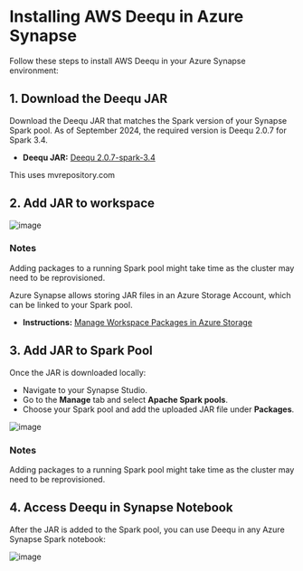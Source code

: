 # Installing AWS Deequ in Azure Synapse

Follow these steps to install AWS Deequ in your Azure Synapse environment:

## 1. Download the Deequ JAR
Download the Deequ JAR that matches the Spark version of your Synapse Spark pool. As of September 2024, the required version is Deequ 2.0.7 for Spark 3.4.

- **Deequ JAR:** [Deequ 2.0.7-spark-3.4](https://mvnrepository.com/artifact/com.amazon.deequ/deequ/2.0.7-spark-3.4)

This uses mvrepository.com

## 2. Add JAR to workspace

![image](https://github.com/user-attachments/assets/7153f843-48b9-44e4-93a2-5e87d8855df7)

### Notes
Adding packages to a running Spark pool might take time as the cluster may need to be reprovisioned.

Azure Synapse allows storing JAR files in an Azure Storage Account, which can be linked to your Spark pool.

- **Instructions:** [Manage Workspace Packages in Azure Storage](https://learn.microsoft.com/en-us/azure/synapse-analytics/spark/apache-spark-manage-workspace-packages#storage-account)

## 3. Add JAR to Spark Pool
Once the JAR is downloaded locally:
   - Navigate to your Synapse Studio.
   - Go to the **Manage** tab and select **Apache Spark pools**.
   - Choose your Spark pool and add the uploaded JAR file under **Packages**.

![image](https://github.com/user-attachments/assets/784fd61a-33a3-44b2-8f4b-cb845c66e13f)


### Notes
Adding packages to a running Spark pool might take time as the cluster may need to be reprovisioned.

## 4. Access Deequ in Synapse Notebook
After the JAR is added to the Spark pool, you can use Deequ in any Azure Synapse Spark notebook:

![image](https://github.com/user-attachments/assets/d9fd7ce7-2e13-47ae-ad0b-c5f78bea0600)
